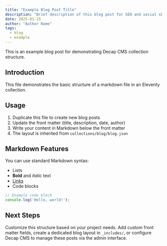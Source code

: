 ```yaml
---
title: "Example Blog Post Title"
description: "Brief description of this blog post for SEO and social sharing"
date: 2025-01-15
author: "Author Name"
tags: 
  - blog
  - example
---
```


This is an example blog post for demonstrating Decap CMS collection structure.

## Introduction

This file demonstrates the basic structure of a markdown file in an Eleventy collection.

## Usage

1. Duplicate this file to create new blog posts
2. Update the front matter (title, description, date, author)
3. Write your content in Markdown below the front matter
4. The layout is inherited from `collections/blog/blog.json`

## Markdown Features

You can use standard Markdown syntax:

- Lists
- **Bold** and *italic* text
- [Links](https://example.com)
- Code blocks

```javascript
// Example code block
console.log('Hello, world!');
```

## Next Steps

Customize this structure based on your project needs. Add custom front matter fields, create a dedicated blog layout in `_includes/`, or configure Decap CMS to manage these posts via the admin interface.
